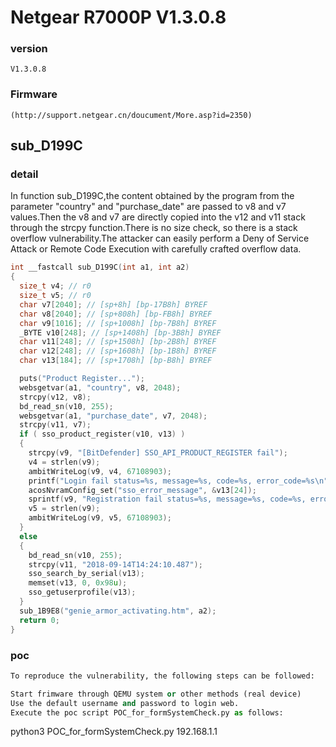 # Netgear R7000P V1.3.0.8

### version

```
V1.3.0.8
```

### Firmware

```
(http://support.netgear.cn/doucument/More.asp?id=2350)
```



## sub_D199C

### detail

In function sub_D199C,the content obtained by the program from the parameter "country" and "purchase_date" are passed to v8 and v7 values.Then the v8 and v7 are directly copied into the v12 and v11 stack through the strcpy function.There is no size check, so there is a stack overflow vulnerability.The attacker can easily perform a Deny of Service Attack or Remote Code Execution with carefully crafted overflow data.

```c
int __fastcall sub_D199C(int a1, int a2)
{
  size_t v4; // r0
  size_t v5; // r0
  char v7[2040]; // [sp+8h] [bp-17B8h] BYREF
  char v8[2040]; // [sp+808h] [bp-FB8h] BYREF
  char v9[1016]; // [sp+1008h] [bp-7B8h] BYREF
  _BYTE v10[248]; // [sp+1408h] [bp-3B8h] BYREF
  char v11[248]; // [sp+1508h] [bp-2B8h] BYREF
  char v12[248]; // [sp+1608h] [bp-1B8h] BYREF
  char v13[184]; // [sp+1708h] [bp-B8h] BYREF

  puts("Product Register...");
  websgetvar(a1, "country", v8, 2048);
  strcpy(v12, v8);
  bd_read_sn(v10, 255);
  websgetvar(a1, "purchase_date", v7, 2048);
  strcpy(v11, v7);
  if ( sso_product_register(v10, v13) )
  {
    strcpy(v9, "[BitDefender] SSO_API_PRODUCT_REGISTER fail");
    v4 = strlen(v9);
    ambitWriteLog(v9, v4, 67108903);
    printf("Login fail status=%s, message=%s, code=%s, error_code=%s\n", v13, &v13[24], &v13[8], &v13[16]);
    acosNvramConfig_set("sso_error_message", &v13[24]);
    sprintf(v9, "Registration fail status=%s, message=%s, code=%s, error_code=%s\n", v13, &v13[24], &v13[8], &v13[16]);
    v5 = strlen(v9);
    ambitWriteLog(v9, v5, 67108903);
  }
  else
  {
    bd_read_sn(v10, 255);
    strcpy(v11, "2018-09-14T14:24:10.487");
    sso_search_by_serial(v13);
    memset(v13, 0, 0x98u);
    sso_getuserprofile(v13);
  }
  sub_1B9E8("genie_armor_activating.htm", a2);
  return 0;
}
```



### poc

```python
To reproduce the vulnerability, the following steps can be followed:

Start frimware through QEMU system or other methods (real device)
Use the default username and password to login web.
Execute the poc script POC_for_formSystemCheck.py as follows:
```
python3 POC_for_formSystemCheck.py 192.168.1.1
